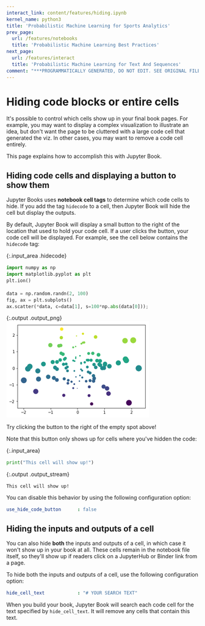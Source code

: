 ```yaml
---
interact_link: content/features/hiding.ipynb
kernel_name: python3
title: 'Probabilistic Machine Learning for Sports Analytics'
prev_page:
  url: /features/notebooks
  title: 'Probabilistic Machine Learning Best Practices'
next_page:
  url: /features/interact
  title: 'Probabilistic Machine Learning for Text And Sequences'
comment: "***PROGRAMMATICALLY GENERATED, DO NOT EDIT. SEE ORIGINAL FILES IN /content***"
---
```


# Hiding code blocks or entire cells

It's possible to control which cells show up in your final book pages. For example,
you may want to display a complex visualization to illustrate an idea, but don't
want the page to be cluttered with a large code cell that generated the viz. In other
cases, you may want to remove a code cell entirely.

This page explains how to accomplish this with Jupyter Book.

## Hiding code cells and displaying a button to show them

Jupyter Books uses **notebook cell tags** to determine which code cells to hide.
If you add the tag `hidecode` to a cell, then Jupyter Book will hide the cell but
display the outputs.

By default, Jupyter Book will display a small button to the right of the 
location that used to hold your code cell. If a user clicks the button, your
code cell will be displayed. For example, see the cell below contains the `hidecode`
tag:



{:.input_area .hidecode}
```python
import numpy as np
import matplotlib.pyplot as plt
plt.ion()

data = np.random.randn(2, 100)
fig, ax = plt.subplots()
ax.scatter(*data, c=data[1], s=100*np.abs(data[0]));
```



{:.output .output_png}
![png](../images/features/hiding_1_0.png)



Try clicking the button to the right of the empty spot above!

Note that this button only shows up for cells where you've hidden the code:



{:.input_area}
```python
print("This cell will show up!")
```


{:.output .output_stream}
```
This cell will show up!

```

You can disable this behavior by using the following configuration option:

```yaml
use_hide_code_button      : false 
```

## Hiding the inputs and outputs of a cell

You can also hide **both** the inputs and outputs of a cell, in which case it
won't show up in your book at all. These cells remain in the notebook file itself,
so they'll show up if readers click on a JupyterHub or Binder link from a page.

To hide both the inputs and outputs of a cell, use the following configuration option:

```yaml
hide_cell_text            : "# YOUR SEARCH TEXT"
```

When you build your book, Jupyter Book will search each code cell for the text specified
by `hide_cell_text`. It will remove any cells that contain this text.
